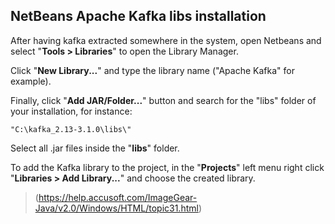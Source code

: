 ## NetBeans Apache Kafka libs installation

After having kafka extracted somewhere in the system, open Netbeans and select "**Tools > Libraries**" to open the Library Manager.

Click "**New Library...**" and type the library name ("Apache Kafka" for example).

Finally, click "**Add JAR/Folder...**" button and search for the "libs" folder of your installation, for instance: 

	"C:\kafka_2.13-3.1.0\libs\"
	
Select all .jar files inside the "**libs**" folder.

To add the Kafka library to the project, in the "**Projects**" left menu right click "**Libraries > Add Library...**" and choose the created library.

> (https://help.accusoft.com/ImageGear-Java/v2.0/Windows/HTML/topic31.html)